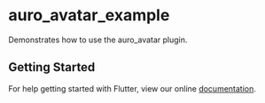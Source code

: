 # auro_avatar_example

Demonstrates how to use the auro_avatar plugin.

## Getting Started

For help getting started with Flutter, view our online
[documentation](https://flutter.io/).
